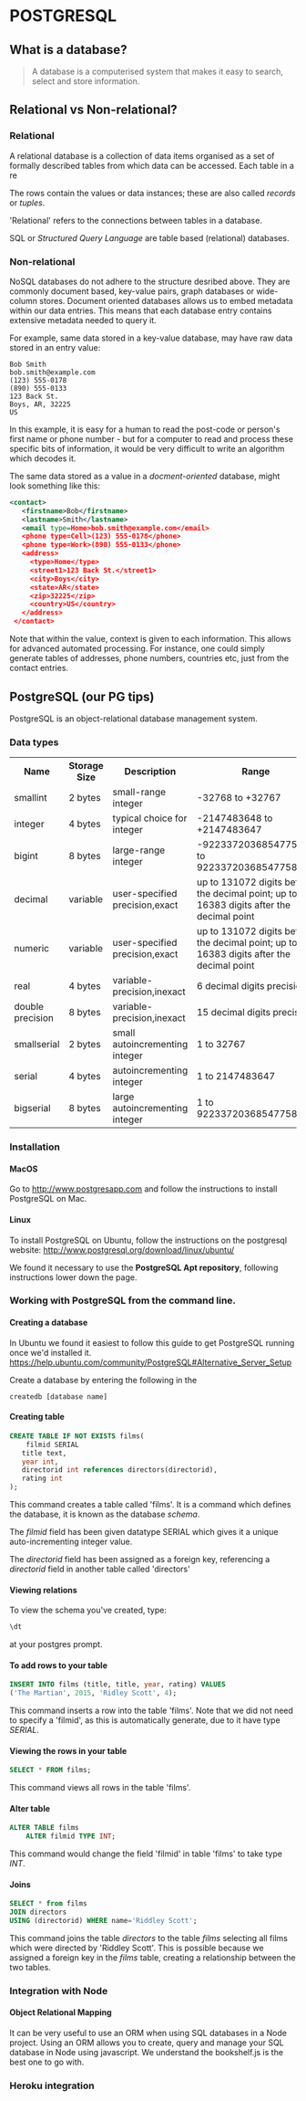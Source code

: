 # POSTGRESQL

## What is a database?

> A database is a computerised system that makes it easy to search, select and store information.


## Relational vs Non-relational?

### Relational

A relational database is a collection of data items organised as a set of formally described tables from which data can be accessed. Each table in a re

The rows contain the values or data instances; these are also called *records* or *tuples*.

'Relational' refers to the connections between tables in a database.

SQL or *Structured Query Language* are table based (relational) databases.

### Non-relational

NoSQL databases do not adhere to the structure desribed above. They are commonly document based, key-value pairs, graph databases or wide-column stores.
Document oriented databases allows us to embed metadata within our data entries. This means that each database entry contains extensive metadata needed to query it.

For example, same data stored in a key-value database, may have raw data stored in an entry value:
```
Bob Smith
bob.smith@example.com
(123) 555-0178
(890) 555-0133
123 Back St.
Boys, AR, 32225
US
```
In this example, it is easy for a human to read the post-code or person's first name or phone number - but for a computer to read and process these specific bits of information, it would be very difficult to write an algorithm which decodes it.

The same data stored as a value in a *docment-oriented* database, might look something like this:

```xml
<contact>
   <firstname>Bob</firstname>
   <lastname>Smith</lastname>
   <email type=Home>bob.smith@example.com</email>
   <phone type=Cell>(123) 555-0178</phone>
   <phone type=Work>(890) 555-0133</phone>
   <address>
     <type>Home</type>
     <street1>123 Back St.</street1>
     <city>Boys</city>
     <state>AR</state>
     <zip>32225</zip>
     <country>US</country>
   </address>
 </contact>
```
Note that within the value, context is given to each information. This allows for advanced automated processing. For instance, one could simply generate tables of addresses, phone numbers, countries etc, just from the contact entries.


## PostgreSQL (our PG tips)

PostgreSQL is an object-relational database management system.

### Data types

<table class="table table-bordered">

<tbody>

<tr>

<th>Name</th>

<th style="width:75px;">Storage Size</th>

<th style="width:175px;">Description</th>

<th>Range</th>

</tr>

<tr>

<td>smallint</td>

<td>2 bytes</td>

<td>small-range integer</td>

<td>-32768 to +32767</td>

</tr>

<tr>

<td>integer</td>

<td>4 bytes</td>

<td style="width:39%;">typical choice for integer</td>

<td>-2147483648 to +2147483647</td>

</tr>

<tr>

<td>bigint</td>

<td>8 bytes</td>

<td>large-range integer</td>

<td>-9223372036854775808 to 9223372036854775807</td>

</tr>

<tr>

<td>decimal</td>

<td>variable</td>

<td>user-specified precision,exact</td>

<td>up to 131072 digits before the decimal point; up to 16383 digits after the decimal point</td>

</tr>

<tr>

<td>numeric</td>

<td>variable</td>

<td>user-specified precision,exact</td>

<td>up to 131072 digits before the decimal point; up to 16383 digits after the decimal point</td>

</tr>

<tr>

<td>real</td>

<td>4 bytes</td>

<td>variable-precision,inexact</td>

<td>6 decimal digits precision</td>

</tr>

<tr>

<td style="width:23%;">double precision</td>

<td>8 bytes</td>

<td>variable-precision,inexact</td>

<td>15 decimal digits precision</td>

</tr>

<tr>

<td>smallserial</td>

<td>2 bytes</td>

<td>small autoincrementing integer</td>

<td>1 to 32767</td>

</tr>

<tr>

<td>serial</td>

<td>4 bytes</td>

<td>autoincrementing integer</td>

<td>1 to 2147483647</td>

</tr>

<tr>

<td>bigserial</td>

<td>8 bytes</td>

<td>large autoincrementing integer</td>

<td>1 to 9223372036854775807</td>

</tr>

</tbody>

</table>



### Installation

#### MacOS

Go to http://www.postgresapp.com and follow the instructions to install PostgreSQL on Mac.

#### Linux

To install PostgreSQL on Ubuntu, follow the instructions on the postgresql website:
http://www.postgresql.org/download/linux/ubuntu/

We found it necessary to use the **PostgreSQL Apt repository**, following instructions lower down the page.

### Working with PostgreSQL from the command line.

#### Creating a database

In Ubuntu we found it easiest to follow this guide to get PostgreSQL running once we'd installed it.
https://help.ubuntu.com/community/PostgreSQL#Alternative_Server_Setup

Create a database by entering the following in the

```
createdb [database name]
```

#### Creating table

```sql
CREATE TABLE IF NOT EXISTS films(
    filmid SERIAL
   title text,
   year int,
   directorid int references directors(directorid),
   rating int
);
```
This command creates a table called 'films'. It is a command which defines the database, it is known as the database *schema*.

The *filmid* field has been given datatype SERIAL which gives it a unique auto-incrementing integer value.

The *directorid* field has been assigned as a foreign key, referencing a *directorid* field in another table called 'directors'

#### Viewing relations

To view the schema you've created, type:
```sql
\dt
```
at your postgres prompt.

#### To add rows to your table
```sql
INSERT INTO films (title, title, year, rating) VALUES
('The Martian', 2015, 'Ridley Scott', 4);
```
This command inserts a row into the table 'films'. Note that we did not need to specify a 'filmid', as this is automatically generate, due to it have type *SERIAL*.
#### Viewing the rows in your table
```sql
SELECT * FROM films;
```
This command views all rows in the table 'films'.

#### Alter table

```sql
ALTER TABLE films
    ALTER filmid TYPE INT;
```
This command would change the field 'filmid' in table 'films' to take type *INT*.

#### Joins

```sql
SELECT * from films
JOIN directors
USING (directorid) WHERE name='Riddley Scott';
```
This command joins the table *directors* to the table *films* selecting all films which were directed by 'Riddley Scott'. This is possible because we assigned  a foreign key in the *films* table, creating a relationship between the two tables.

### Integration with Node

#### Object Relational Mapping

It can be very useful to use an ORM when using SQL databases in a Node project. Using an ORM allows you to create, query and manage your SQL database in Node using javascript.
We understand the bookshelf.js is the best one to go with.

### Heroku integration
